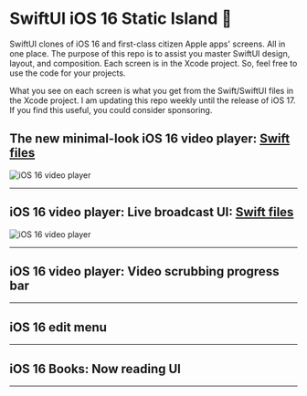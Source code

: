 # SwiftUI iOS 16 Static Island 📲
SwiftUI clones of iOS 16 and first-class citizen Apple apps' screens. All in one place. The purpose of this repo is to assist you master SwiftUI design, layout, and composition. Each screen is in the Xcode project. So, feel free to use the code for your projects.

What you see on each screen is what you get from the Swift/SwiftUI files in the Xcode project. I am updating this repo weekly until the release of iOS 17. If you find this useful, you could consider sponsoring.

## The new minimal-look iOS 16 video player: [Swift files](https://github.com/amosgyamfi/ios16-static-island/tree/master/iOS16ScreensIsland/iOS16MinimalVideoPlayer)
![iOS 16 video player](https://github.com/amosgyamfi/ios16-static-island/blob/master/Img/iOS16MinimalVideoPlayer.png)

---

## iOS 16 video player: Live broadcast UI: [Swift files](https://github.com/amosgyamfi/ios16-static-island/tree/master/iOS16ScreensIsland/iOS16MinimalVideoPlayer)
![iOS 16 video player](https://github.com/amosgyamfi/ios16-static-island/blob/master/Img/liveBroadcast.png)


---

## iOS 16 video player: Video scrubbing progress bar

---

## iOS 16 edit menu

---

## iOS 16 Books: Now reading UI

---









